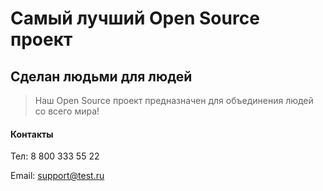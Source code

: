 # Самый лучший Open Source проект

## Сделан людьми для людей

> Наш Open Source проект предназначен для объединения людей со всего мира!

#### Контакты
Тел: 8 800 333 55 22

Email: support@test.ru
